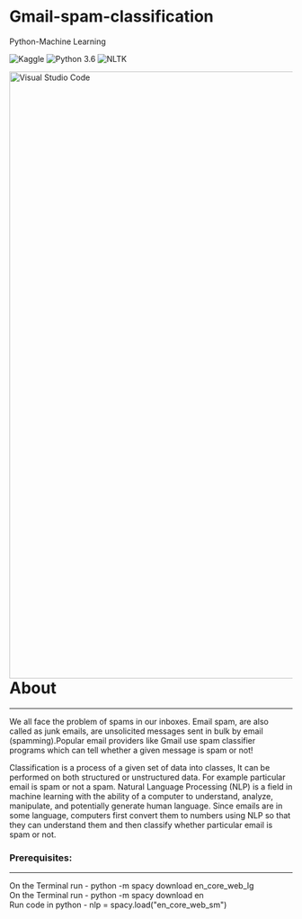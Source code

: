 # Gmail-spam-classification
Python-Machine Learning 

![Kaggle](https://img.shields.io/badge/Dataset-Kaggle-blue.svg) ![Python 3.6](https://img.shields.io/badge/Python-3.6-brightgreen.svg) ![NLTK](https://img.shields.io/badge/Library-NLTK-orange.svg)

<img align="left" alt="Visual Studio Code" width="1080px" src="https://www.bestproxyreviews.com/wp-content/uploads/2020/07/Bad-Conversion-bot.jpg" />

# About

---

We all face the problem of spams in our inboxes. Email spam, are also called as junk emails, are unsolicited messages sent in bulk by email (spamming).Popular email providers like Gmail use spam classifier programs which can tell whether a given message is spam or not!

Classification is a process of a given set of data into classes, It can be performed on both structured or unstructured data.  For example particular email is spam or not a spam. Natural Language Processing (NLP) is a field in machine learning with the ability of a computer to understand, analyze, manipulate, and potentially generate human language. Since emails are in some language, computers first convert them to numbers using NLP so that they can understand them and then classify whether particular email is spam or not.

### Prerequisites:

---

On the Terminal run - python -m spacy download en_core_web_lg
<br />
On the Terminal run - python -m spacy download en
<br />
Run code in python - nlp = spacy.load("en_core_web_sm")
<br />
